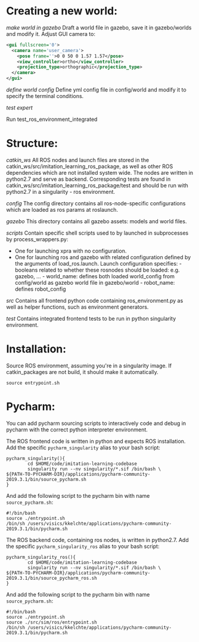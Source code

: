 # Creating a new world:

_make world in gazebo_
Draft a world file in gazebo, save it in gazebo/worlds and modify it.
Adjust GUI camera to:
```xml
<gui fullscreen='0'>
  <camera name='user_camera'>
    <pose frame=''>0 0 50 0 1.57 1.57</pose>
    <view_controller>ortho</view_controller>
    <projection_type>orthographic</projection_type>
  </camera>
</gui>
``` 

_define world config_
Define yml config file in config/world and modify it to specify the terminal conditions.

_test expert_

Run test_ros_environment_integrated

# Structure:

_catkin_ws_
All ROS nodes and launch files are stored in the catkin_ws/src/imitation_learning_ros_package,
 as well as other ROS dependencies which are not installed system wide.
The nodes are written in python2.7 and serve as backend.
Corresponding tests are found in catkin_ws/src/imitation_learning_ros_package/test and should be run with python2.7 
in a singularity - ros environment.

_config_
The config directory contains all ros-node-specific configurations which are loaded as ros params at roslaunch.

_gazebo_
This directory contains all gazebo assets: models and world files.

_scripts_
Contain specific shell scripts used to by launched in subprocesses by process_wrappers.py:

- One for launching xpra with no configuration.
- One for launching ros and gazebo with related configuration defined by the arguments of load_ros.launch. Launch configuration specifies:
       - booleans related to whether these rosnodes should be loaded: e.g. gazebo, ...
       - world_name: defines both loaded world_config from config/world as gazebo world file in gazebo/world
       - robot_name: defines robot_config 

_src_
Contains all frontend python code containing ros_environment.py as well as helper functions,
 such as environment generators.

_test_
Contains integrated frontend tests to be run in python singularity environment.

# Installation:

Source ROS environment, assuming you're in a singularity image.
If catkin_packages are not build, it should make it automatically.

```shell script
source entrypoint.sh
```

# Pycharm:
You can add pycharm sourcing scripts to interactively code and debug in pycharm 
with the correct python interpreter environment.

The ROS frontend code is written in python and expects ROS installation.
Add the specific `pycharm_singularity` alias to your bash script:

```shell script
pycharm_singularity(){
        cd $HOME/code/imitation-learning-codebase
        singularity run --nv singularity/*.sif /bin/bash \
${PATH-TO-PYCHARM-DIR}/applications/pycharm-community-2019.3.1/bin/source_pycharm.sh
}
```

And add the following script to the pycharm bin with name `source_pycharm.sh`:
```shell script
#!/bin/bash
source ./entrypoint.sh
/bin/sh /users/visics/kkelchte/applications/pycharm-community-2019.3.1/bin/pycharm.sh
```

The ROS backend code, containing ros nodes, is written in python2.7.
Add the specific `pycharm_singularity_ros` alias to your bash script:

```shell script
pycharm_singularity_ros(){
        cd $HOME/code/imitation-learning-codebase
        singularity run --nv singularity/*.sif /bin/bash \
${PATH-TO-PYCHARM-DIR}/applications/pycharm-community-2019.3.1/bin/source_pycharm_ros.sh
}
```

And add the following script to the pycharm bin with name `source_pycharm.sh`:
```shell script
#!/bin/bash
source ./entrypoint.sh
source ./src/sim/ros/entrypoint.sh
/bin/sh /users/visics/kkelchte/applications/pycharm-community-2019.3.1/bin/pycharm.sh
```